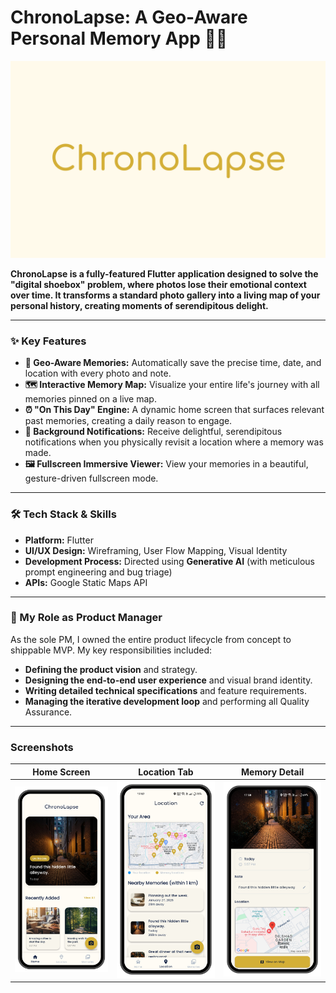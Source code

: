 #  ChronoLapse: A Geo-Aware Personal Memory App 📸📍

![ChronoLapse App Banner](assets/images/chronolapse-banner.png) 

**ChronoLapse is a fully-featured Flutter application designed to solve the "digital shoebox" problem, where photos lose their emotional context over time. It transforms a standard photo gallery into a living map of your personal history, creating moments of serendipitous delight.**

---

### ✨ Key Features

- **📍 Geo-Aware Memories:** Automatically save the precise time, date, and location with every photo and note.
- **🗺️ Interactive Memory Map:** Visualize your entire life's journey with all memories pinned on a live map.
- **⏰ "On This Day" Engine:** A dynamic home screen that surfaces relevant past memories, creating a daily reason to engage.
- **🔔 Background Notifications:** Receive delightful, serendipitous notifications when you physically revisit a location where a memory was made.
- **🖼️ Fullscreen Immersive Viewer:** View your memories in a beautiful, gesture-driven fullscreen mode.

---

### 🛠️ Tech Stack & Skills

- **Platform:** Flutter
- **UI/UX Design:** Wireframing, User Flow Mapping, Visual Identity
- **Development Process:** Directed using **Generative AI** (with meticulous prompt engineering and bug triage)
- **APIs:** Google Static Maps API

---

### 🚀 My Role as Product Manager

As the sole PM, I owned the entire product lifecycle from concept to shippable MVP. My key responsibilities included:
- **Defining the product vision** and strategy.
- **Designing the end-to-end user experience** and visual brand identity.
- **Writing detailed technical specifications** and feature requirements.
- **Managing the iterative development loop** and performing all Quality Assurance.

---

### Screenshots

| Home Screen | Location Tab | Memory Detail |
|---|---|---|
| ![Home Screen](assets/images/Homescreen.png) | ![Location Tab](assets/images/Location.png) | ![Detail Screen](assets/images/DetailScreen.png) |
